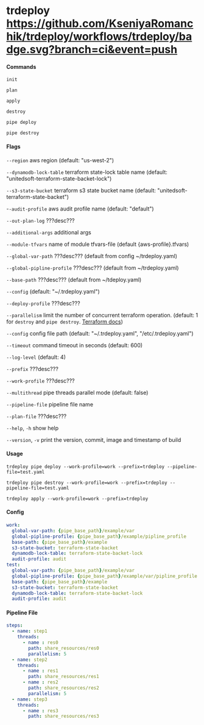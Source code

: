 trdeploy
https://github.com/KseniyaRomanchik/trdeploy/workflows/trdeploy/badge.svg?branch=ci&event=push
================================

#### Commands

`init`

`plan`

`apply`

`destroy`

`pipe deploy`

`pipe destroy`

#### Flags

`--region` aws region (default: "us-west-2")

`--dynamodb-lock-table` terraform state-lock table name (default: "unitedsoft-terraform-state-backet-lock")

`--s3-state-bucket` terraform s3 state bucket name (default: "unitedsoft-terraform-state-backet")

-`-audit-profile` aws audit profile name (default: "default")

`--out-plan-log` ???desc???

`--additional-args` additional args

`--module-tfvars` name of module tfvars-file  (default  {aws-profile}.tfvars)

`--global-var-path` ???desc??? (default from config ~/trdeploy.yaml)

`--global-pipline-profile` ???desc??? (default from ~/trdeploy.yaml)

`--base-path` ???desc??? (default from ~/tdeploy.yaml)

`--config` (default: "~/.trdeploy.yaml")

`--deploy-profile` ???desc???

`--parallelism` limit the number of concurrent terraform operation. (default: 1 for `destroy` and `pipe destroy`. [Terraform docs](https://www.terraform.io/docs/commands/apply.html#parallelism-n))

`--config` config file path (default: "~/.trdeploy.yaml", "/etc/.trdeploy.yaml")

`--timeout` command timeout in seconds (default: 600)

`--log-level` (default: 4)

`--prefix` ???desc???

`--work-profile` ???desc???

`--multithread` pipe threads parallel mode (default: false)

`--pipeline-file` pipeline file name

`--plan-file` ???desc???

`--help`, `-h` show help

`--version`, `-v` print the version, commit, image and timestamp of build

#### Usage

`trdeploy pipe deploy --work-profile=work --prefix=trdeploy --pipeline-file=test.yaml`

`trdeploy pipe destroy --work-profile=work --prefix=trdeploy --pipeline-file=test.yaml`

`trdeploy apply --work-profile=work --prefix=trdeploy`

#### Config

```yaml
work:
  global-var-path: {pipe_base_path}/example/var
  global-pipline-profile: {pipe_base_path}/example/pipline_profile
  base-path: {pipe_base_path}/example
  s3-state-bucket: terraform-state-backet
  dynamodb-lock-table: terraform-state-backet-lock
  audit-profile: audit
test:
  global-var-path: {pipe_base_path}/example/var
  global-pipline-profile: {pipe_base_path}/example/var/pipline_profile
  base-path: {pipe_base_path}/example
  s3-state-bucket: terraform-state-backet
  dynamodb-lock-table: terraform-state-backet-lock
  audit-profile: audit
```

#### Pipeline File

```yaml
steps:
  - name: step1
    threads:
      - name : res0
        path: share_resources/res0
        parallelism: 5
  - name: step2
    threads:
      - name : res1
        path: share_resources/res1
      - name : res2
        path: share_resources/res2
        parallelism: 5
  - name: step3
    threads:
      - name : res3
        path: share_resources/res3
```
